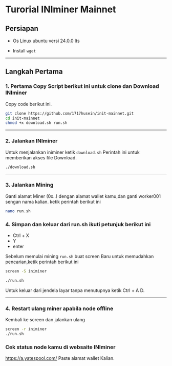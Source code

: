 # Turorial INIminer Mainnet

## Persiapan
- Os Linux ubuntu versi 24.0.0 lts

- Install `wget` 

---

## Langkah Pertama

### 1. Pertama Copy Script berikut ini untuk clone dan Download INIminer
Copy code berikut ini.
```bash
git clone https://github.com/1717husein/init-mainnet.git
cd init-mainnet
chmod +x download.sh run.sh
```

---

### 2. Jalankan INIminer

Untuk menjalankan iniminer ketik `download.sh` Perintah ini untuk memberikan akses file Download.

```bash
./download.sh
```

---

### 3. Jalankan Mining

Ganti alamat Miner (0x..) dengan alamat wallet kamu,dan ganti worker001 sengan nama kalian. ketik perintah berikut ini
```bash
nano run.sh
```
### 4. Simpan dan keluar dari run.sh ikuti petunjuk berikut ini

- Ctrl + X
- Y
- enter

Sebelum memulai mining `run.sh` buat screen Baru untuk memudahkan pencarian,ketik perintah berikut ini

```bash
screen -S iniminer
```

```bash
./run.sh
```

Untuk keluar dari jendela layar tanpa menutupnya ketik Ctrl + A D.

---

### 4. Restart ulang miner apabila node offline
Kembali ke screen dan jalankan ulang
```bash
screen -r iniminer
./run.sh
```

### Cek status node kamu di websaite INIminer

https://a.yatespool.com/ Paste alamat wallet Kalian.
